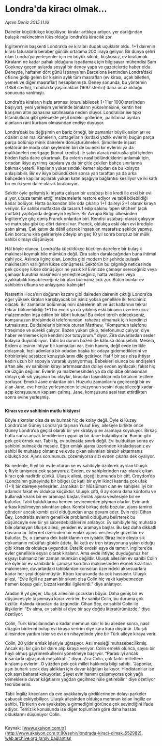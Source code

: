 # Londra'da kiracı olmak...

*Ayten Deniz 2015.11.16*

<div class="pNewsDetailMainContent ctx_content" itemprop="articleBody">
 <p>
  Daireler küçüldükçe küçülüyor, kiralar arttıkça artıyor. yer darlığından bulaşık makinesinin lüks olduğu londra’da kiracılık zor.
 </p>
 <p>
  İngiltere’nin başkenti Londra’da ev kiraları dudak uçuklatır oldu. 1+1 dairenin kirası faturalarla beraber günlük ortalama 200 liraya geliyor. Bir dünya şehri olan Londra’ya yerleşenler için en büyük sıkıntı, kuşkusuz, ev kiralamak. Kiraların ne kadar pahalı olduğunu ispatlamak için bilgisayar mühendisi Sam Cookney geçen aylarda sosyal bir deney yaptı ve gazetelerde haber oldu. Deneyde, haftanın dört günü İspanya’nın Barcelona kentinden Londra’daki ofisine gidip gelen bir kişinin aylık tüm masrafları (ev kirası, uçak biletleri, yemek ve diğer masraflar) hesaplanmıştı. Deney sonunda, bu yöntemin (1358 sterlin), Londra’da yaşamaktan (1697 sterlin) daha ucuz olduğu sonucuna varılmıştı.
 </p>
 <p>
  Londra’da kiraların hızla artması (oturulabilecek 1+1’ler 1000 sterlinden başlıyor), yeni yerleşim yerlerinde binaların yükselmesine, kentin her karışının altın pahasına satılmasına neden oluyor. Londralılar ise tıpkı İstanbullular gibi gelecekte yeşil ördekli göllerine,  parklarına ayrılan alanların rant kurbanı olmasından endişe duyuyor.
 </p>
 <p>
  Londra’daki bu değişimin en bariz örneği, bir zamanlar büyük salonları ve odaları olan malikânelerin, cottage’ların (kırdaki yazlık evlerin) bugün parça parça bölünüp minik dairelere dönüştürülmeleri. Şimdilerde inşaat sektöründe moda olan şeylerden biri de bu eski kır evlerini ya da malikâneleri mortgage (konut kredisi) ile satın alarak matruşka gibi içinden birden fazla daire çıkartmak. Bu evlerin nasıl bölündüklerini anlamak için, ortadan ikiye ayrılmış kapılara ya da bir çitle çekilen bahçe sınırlarına bakmak yeterli. Kapıların yukarısındaki kemer alçıdan da bu kolayca anlaşılabilir. Bir ev ikiye bölündükten sonra yan taraftan ya da arka bahçeden kapılar açılarak yukarı katın aşağıyla bağlantısı kesiliyor ve iki katlı bir ev iki yeni daire olarak kiralanıyor.
 </p>
 <p>
  Sektör öyle gelişmiş ki inşatta çalışan bir ustabaşı bile kredi ile eski bir evi alıyor, ucuza temin ettiği malzemelerle restore ediyor ve tabii bölebildiği kadar bölüyor. Hatta balkondan bile oda çıkarıp 1+1 daireyi 2+1 olarak kiraya veriyor. Ev sahibi mutfaktan da tasarruf edip salonu ‘open kitchen’ (açık mutfak) yaptığında değmeyin keyfine. Bir Avrupa Birliği ülkesinden İngiltere’ye göç etmiş Franck onlardan biri. Kendisi ustabaşı olarak çalışıyor ve matruşka gibi üç-dört dairesi var. Franck, oldukça eski olan evi krediyle satın almış. Çatı katını da dâhil ederek inşaatı en masrafsız şekilde yapmış. Evin borcunu kira gelirleriyle ödeyip en geç 10 yıl sonra borçsuz bir mülk sahibi olmayı düşünüyor.
 </p>
 <p>
  Hâl böyle olunca, Londra’da küçüldükçe küçülen dairelere bir bulaşık makinesi koymak bile mümkün değil. Zira salon daralacağından buna ihtimal dahi yok. Aslında ilginç olan, Londra gibi modern bir şehirde bulaşık makinesinin varlığının lükse dönüşmesi. Sektörün bu çılgınlığı neticesinde pek çok şey lükse dönüşüyor ne yazık ki! Evinizde çamaşır sereceğiniz veya çamaşır kurutma makinesini yerleştireceğiniz, hatta vestiyer veya ayakkabılık koyabileceğiniz bir alan bulmanız çok zor. Bütün bunlar ev sahibinin ufkuna ve anlayışına  kalmıştır!
 </p>
 <p>
  Nasrettin Hoca’nın doğuran kazanı gibi daireden dairenin çıktığı Londra’da eğer yüksek kiraları karşılayacak bir işiniz yoksa genellikle iki tercihiniz olacak. Bir zamanlar bölünmüş mini dairelerin alt ve üst katlarının tekrar tekrar bölünebildiği 1+1 bir evcik ya da yıkılmış eski binanın üzerine ucuz malzemeden inşa edilen bir kibrit kutusu! Bu evleri tercih edecekseniz, komşunuzun titreşimdeki telefonundan  rahatsız olmamak için kendinizi tutmalısınız. Bu dairelerin birinde oturan Matthew, “Komşumun telefonu titreşimde ve sürekli çalıyor. Bazen yukarı çıkıp, telefonunuz çalıyor, diye haber vermemek için kendimi zor tutuyorum.” diyor. Zira duvarlardan sesler kolayca duyulabiliyor. Tabii bu durum bazen de kâbusa dönüşebilir. Mesela, Erdem ailesinin ihtiyar bir komşuları var. Evin hanımı, değil evde terlikle dolaşmak, hızlı adımlarla bir odadan başka bir odaya gidemediklerini ve birbirleriyle sessizce konuştuklarını dile getiriyor. Hafif bir ses olsa ihtiyar kadın uzun bir sopayla vurarak uyarıyormuş. Bebekleri olunca bu endişeleri artan aile, ev sahibinin kirayı artırmasından dolayı evden ayrılacak; fakat hiç de üzgün değiller. Evlerin ya malzemesinden ya da dip dibe olmasından dolayı çok sık yaşanan bu olaylar, kiracıları taşındıklarında birtakım testlere zorluyor. Emekli Jane onlardan biri. Huzurlu zamanlarını geçireceği bir ev alan Jane, eve henüz yerleşmeden televizyonun sesini duyabileceği kadar açıp komşusunun kapısını çalmış. Jane, komşusuna sesi test ettirdikten sonra evine yerleşmiş.
 </p>
 <p>
  <img alt="" src="http://web.archive.org/web/20151226001522im_/http://medya.aksiyon.com.tr//aksiyon/2015/11/16/573096.jpg "/>
 </p>
 <p>
  <strong>
   Kiracı ve ev sahibinin mutlu hikâyesi
  </strong>
 </p>
 <p>
  Böyle sıkıntılar olsa da ev bulmak hiç de kolay değil. Öyle ki Kuzey Londra’dan Güney Londra’ya taşınan Yusuf Bey, ailesiyle birlikte önce Güney Londra’da geçici olarak bir yer kiralayıp ev aramaya koyuluyor. Birkaç hafta sonra ancak kendilerine uygun iyi bir daire bulabiliyorlar. Bunun gibi pek çok örnek var. Tabii iş, ev bulmakla sınırlı değil. Evi bulduktan sonra ev sahibini bulmak da mesele. Eğer emlak ajansı üzerinden kiraladıysanız ev sahibi ile muhatap olmanız ve evde çıkan sıkıntıları birebir aktarmanız oldukça zor. Ajans sorununuzu çözemiyorsa sizi evden çıkana dek oyalıyor.
 </p>
 <p>
  Bu nedenle, 9 yıl bir evde oturan ve ev sahibiyle üzülerek ayrılan Uluışık çiftiyle tanışınca çok şaşırıyoruz. Evden, ev sahiplerinden razı olarak çıkan kiracı çok nadirdir çünkü. Uluışık ailesi, çiçeği burnunda bir çift. Croydon’da (Londra’nın güneyinde bir bölge) üç katlı bir evin ikinci katında çok ufak (1+1) bir daireye yerleşirler. Jamaikalı bir Müslüman olan ev sahipleri iyi bir adamdır fakat ev oldukça küçüktür. Uluışık çifti, 6 ay sonra daha konforlu ve kullanışlı kiralık bir ev aramaya başlar. Emlak ajansı vesilesiyle bir ev bulurlar. Tabii bulduklarına hemen sevinemeden pişman olurlar. Evin ardı arkası kesilmeyen sıkıntıları çıkar. Kombi birkaç defa bozulur, ajans tamirci gönderir ancak kombi eski olduğundan arıza devam eder. Evin reisi Cihan Bey, Londra’da evlerin genellikle problemli olduğunu belirterek bu düşünceyle eve bir yıl sabredebildiklerini anlatıyor. Ev sahibiyle hiç muhatap bile olamayan Uluışık ailesi, yeniden ev aramaya başlar. Bu kez daha dikkatli davranırlar. İnternet üzerinden bir emlak ajansı vesilesiyle güzel bir ev bulurlar. Ev, o zamana dek baktıklarının en iyisidir. Biraz ince eleyip sık dokumanın mükâfatı gibidir âdeta. İki katlı ev tren istasyonuna yakın olduğu gibi kirası da oldukça uygundur. Üstelik evdeki eşya da tamdır. İngiltere’de evler genellikle eşyalı olarak kiralanır. Ama evde ihtiyaç duyduğunuz her eşyayı bulmanız her zaman mümkün değildir. Uluışık ailesinin ev sahibi Colin ise öyle bir ev sahibidir ki çamaşır kurutma makinesinden ekmek kızartma makinesine, duvarlardaki tablolardan konsolun üzerindeki aksesuarlara kadar her şeyi düşünmüştür. Kiracı konusunda da çok hassastır. Uluışık ailesi, “Evle ilgili ne zaman bir sıkıntı olsa Colin hiç vakit kaybetmeden hemen koşup gelir, bizzat kendisi ilgilenirdi.” diye anlatıyor.
 </p>
 <p>
  Aradan 9 yıl geçer, Uluışık ailesinin çocukları büyür. Daha geniş bir ev düşüncesiyle taşınmaya karar verirler. Ev sahibi Colin, bu duruma çok üzülür. Aslında kiracıları da üzgündür. Cihan Bey, ev sahibi Colin ile ilişkilerini “Ev alma, ev sahibi al diye bir şey doğdu literatürümüzde.” diye özetliyor.
 </p>
 <p>
  Colin, Türk kiracılarından o kadar memnun kalır ki bu aileden sonra, nasıl düzgün birilerini bulup evi kiraya veririm diye kara kara düşünür. Uluışık ailesinden yardım ister ve evi en nihayetinde yine bir Türk aileye kiraya verir.
 </p>
 <p>
  Colin, 20 yıldır emlak işleriyle uğraşıyor. Asıl mesleği muhasebecilikmiş. Ancak eşi bir gün bir daire alıp kiraya veriyor. Colin emekli olunca, sayısı bir hayli olmuş gayrimenkullerini yönetmeye başlıyor. “Parası iyi ancak insanlarla uğraşmak meşakkatli.” diyor. Zira Colin, çok farklı milletlere kiralamış evlerini. O yüzden pek çok millet hakkında bilgi sahibi. “Japonlar, aşırı buharlı sıcak duş aldıkları için duvar kâğıtları kalkıyor. Hindistanlılar ise çok aşırı baharat kokuyorlar. Şayet evin hanımı çalışmıyorsa çok yağlı yemeklerle duvar kâğıtlarını yağdan geçilmez hâle getirebilir.” diye özetliyor tecrübelerini.
 </p>
 <p>
  Tabii İngiliz kiracıların da eve ayakkabıyla girdiklerinden dolayı parkeler çabucak eskiyebiliyor. Uluışık ailesinden oldukça memnun kalan İngiliz ev sahibi, Türklerin eve ayakkabıyla girmediğini görünce çok sevindiğini ifade ediyor. Temizlik konusunda ise diğer toplumlara göre daha hassas olduklarını düşünüyor Colin.
 </p>
 <p>
  <img alt="" src="http://web.archive.org/web/20151226001522im_/http://medya.aksiyon.com.tr//aksiyon/2015/11/16/573097.jpg "/>
 </p>
</div>


Kaynak: [www.aksiyon.com.tr](http://www.aksiyon.com.tr:80/sehir/londrada-kiraci-olmak_552982), [web.archive.org (arşiv bağlantısı)](http://web.archive.org/web/20151226001522/http://www.aksiyon.com.tr:80/sehir/londrada-kiraci-olmak_552982)
